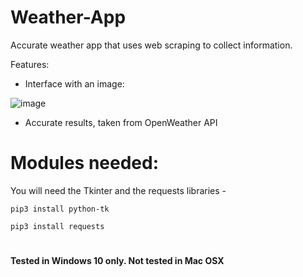 # Weather-App

Accurate weather app that uses web scraping to collect information.

Features:

- Interface with an image: 

![image](https://user-images.githubusercontent.com/74102654/109374692-1cba2980-78dd-11eb-8256-c73af94e4452.png)

- Accurate results, taken from OpenWeather API

# Modules needed:

You will need the Tkinter and the requests libraries - 

```
pip3 install python-tk
```
```
pip3 install requests
```

#

**Tested in Windows 10 only. Not tested in Mac OSX**
